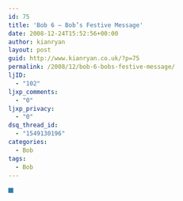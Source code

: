 ```yaml
---
id: 75
title: 'Bob 6 – Bob’s Festive Message'
date: 2008-12-24T15:52:56+00:00
author: kianryan
layout: post
guid: http://www.kianryan.co.uk/?p=75
permalink: /2008/12/bob-6-bobs-festive-message/
ljID:
  - "102"
ljxp_comments:
  - "0"
ljxp_privacy:
  - "0"
dsq_thread_id:
  - "1549130196"
categories:
  - Bob
tags:
  - Bob
---
```

<img src="/assets/images/2008/12/6-festive-final.jpg" alt="" title="6-festive-final" class="alignnone size-full wp-image-73" style="border:5px solid #327EB0;" srcset="/assets/images/2008/12/6-festive-final.jpg 600w, /assets/images/2008/12/6-festive-final-300x220.jpg 300w" sizes="(max-width: 600px) 100vw, 600px" />